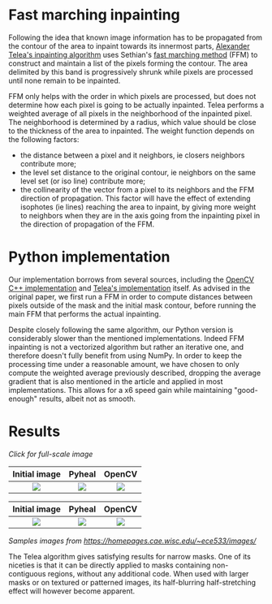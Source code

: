 # Fast marching inpainting

Following the idea that known image information has to be propagated from the contour of the area to inpaint towards its innermost parts, [Alexander Telea's inpainting algorithm][1] uses Sethian's [fast marching method][2] (FFM) to construct and maintain a list of the pixels forming the contour. The area delimited by this band is progressively shrunk while pixels are processed until none remain to be inpainted.

FFM only helps with the order in which pixels are processed, but does not determine how each pixel is going to be actually inpainted. Telea performs a weighted average of all pixels in the neighborhood of the inpainted pixel. The neighborhood is determined by a radius, which value should be close to the thickness of the area to inpainted. The weight function depends on the following factors:
- the distance between a pixel and it neighbors, ie closers neighbors contribute more;
- the level set distance to the original contour, ie neighbors on the same level set (or iso line) contribute more;
- the collinearity of the vector from a pixel to its neighbors and the FFM direction of propagation. This factor will have the effect of extending isophotes (ie lines) reaching the area to inpaint, by giving more weight to neighbors when they are in the axis going from the inpainting pixel in the direction of propagation of the FFM.

[1]: https://www.rug.nl/research/portal/files/14404904/2004JGraphToolsTelea.pdf
[2]: https://math.berkeley.edu/~sethian/2006/Explanations/fast_marching_explain.html

# Python implementation

Our implementation borrows from several sources, including the [OpenCV C++ implementation][3] and [Telea's implementation][4] itself. As advised in the original paper, we first run a FFM in order to compute distances between pixels outside of the mask and the initial mask contour, before running the main FFM that performs the actual inpainting.

Despite closely following the same algorithm, our Python version is considerably slower than the mentioned implementations. Indeed FFM inpainting is not a vectorized algorithm but rather an iterative one, and therefore doesn't fully benefit from using NumPy. In order to keep the processing time under a reasonable amount, we have chosen to only compute the weighted average previously described, dropping the average gradient that is also mentioned in the article and applied in most implementations. This allows for a x6 speed gain while maintaining "good-enough" results, albeit not as smooth.

[3]: https://github.com/opencv/opencv/blob/master/modules/photo/src/inpaint.cpp
[4]: https://github.com/erich666/jgt-code/tree/master/Volume_09/Number_1/Telea2004/AFMM_Inpainting

# Results

*Click for full-scale image*

| Initial image               | Pyheal                        | OpenCV                      |
| :-------------------------: | :---------------------------: | :-------------------------: |
| [![][im1_in_thumb]][im1_in] | [![][im1_out_thumb]][im1_out] | [![][im1_cv_thumb]][im1_cv] |

[im1_in]: https://raw.githubusercontent.com/olvb/pyheal/master/samples/tulips_in.png
[im1_in_thumb]: https://raw.githubusercontent.com/olvb/pyheal/master/samples/tulips_in.png
[im1_out]: https://raw.githubusercontent.com/olvb/pyheal/master/samples/tulips_out.png
[im1_out_thumb]: https://raw.githubusercontent.com/olvb/pyheal/master/samples/tulips_out.png
[im1_cv]: https://raw.githubusercontent.com/olvb/pyheal/master/samples/tulips_opencv.png
[im1_cv_thumb]: https://raw.githubusercontent.com/olvb/pyheal/master/samples/tulips_opencv.png

| Initial image               | Pyheal                        | OpenCV                      |
| :-------------------------: | :---------------------------: | :-------------------------: |
| [![][im2_in_thumb]][im2_in] | [![][im2_out_thumb]][im2_out] | [![][im2_cv_thumb]][im2_cv] |

[im2_in]: https://raw.githubusercontent.com/olvb/pyheal/master/samples/lena_in.png
[im2_in_thumb]: https://raw.githubusercontent.com/olvb/pyheal/master/samples/lena_in.png
[im2_out]: https://raw.githubusercontent.com/olvb/pyheal/master/samples/lena_out.png
[im2_out_thumb]: https://raw.githubusercontent.com/olvb/pyheal/master/samples/lena_out.png
[im2_cv]: https://raw.githubusercontent.com/olvb/pyheal/master/samples/lena_opencv.png
[im2_cv_thumb]: https://raw.githubusercontent.com/olvb/pyheal/master/samples/lena_opencv.png

*Samples images from https://homepages.cae.wisc.edu/~ece533/images/*

The Telea algorithm gives satisfying results for narrow masks. One of its niceties is that it can be directly applied to masks containing non-contiguous regions, without any additional code. When used with larger masks or on textured or patterned images, its half-blurring half-stretching effect will however become apparent.
